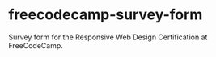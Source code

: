 # freecodecamp-survey-form

Survey form for the Responsive Web Design Certification at FreeCodeCamp.
